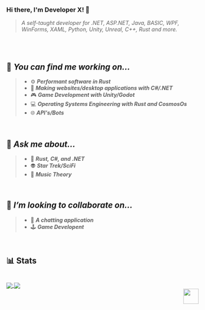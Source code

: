 ### Hi there, I'm Developer X! 👋
> *A self-taught developer for .NET, ASP.NET, Java, BASIC, WPF, WinForms, XAML, Python, Unity, Unreal, C++, Rust and more.*

<br/>
<br/>

<!--
**developerx-official/developerx-official** is a ✨ _special_ ✨ repository because its `README.md` (this file) appears on your GitHub profile.

Here are some ideas to get you started:

- 🔭 I’m currently working on ...
- 🌱 I’m currently learning ...
- 👯 I’m looking to collaborate on ...
- 🤔 I’m looking for help with ...
- 💬 Ask me about ...
- 📫 How to reach me: ...
- 😄 Pronouns: ...
- ⚡ Fun fact: ...
-->

👀 *You can find me working on...*
---
> - ⚙️ ***Performant software in Rust***
> - 👔 ***Making websites/desktop applications with C#/.NET***
> - 🎮 ***Game Development with Unity/Godot***
> - 💻 ***Operating Systems Engineering with Rust and CosmosOs***
> - 🌐 ***API's/Bots***

<br/>

💬 *Ask me about...*
---
> - 💖 ***Rust, C#, and .NET***
> - 👽 ***Star Trek/SciFi***
> - 🎵 ***Music Theory***

<br/>

🤝 *I’m looking to collaborate on...*
---
> - 💬 ***A chatting application***
> - 🕹️ ***Game Developent***

<br/>

📊 Stats
---
<br/>

<a href="https://github.com/anuraghazra/github-readme-stats">
  <img align="center" src="https://github-readme-stats.vercel.app/api/top-langs/?username=developerx-official&theme=material-palenight" />
</a>
<a href="https://github.com/anuraghazra/github-readme-stats">
  <img align="center" src="https://github-readme-stats.vercel.app/api?username=developerx-official&theme=material-palenight" />
</a>

<br/>

<a href="https://dexeloper.com/">
  <img align="right" src="https://dexeloper.com/wp-content/uploads/2022/01/Artboard_1_copy_3DEV_X-150x150.png" width="40px"/>
</a>
